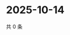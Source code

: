 # 2025-10-14

共 0 条

<!-- BEGIN ZHIHUQUESTIONS -->
<!-- 最后更新时间 Tue Oct 14 2025 04:13:03 GMT+0800 (China Standard Time) -->

<!-- END ZHIHUQUESTIONS -->
